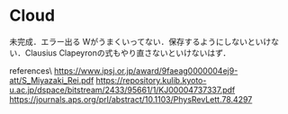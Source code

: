 # Cloud

未完成．エラー出る
Wがうまくいってない．保存するようにしないといけない．Clausius Clapeyronの式もやり直さないといけないはず．

references\\
https://www.ipsj.or.jp/award/9faeag0000004ej9-att/S_Miyazaki_Rei.pdf
https://repository.kulib.kyoto-u.ac.jp/dspace/bitstream/2433/95661/1/KJ00004737337.pdf
https://journals.aps.org/prl/abstract/10.1103/PhysRevLett.78.4297
